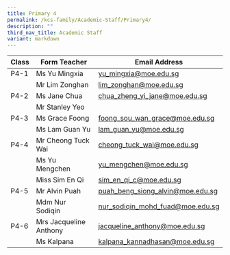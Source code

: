 ```yaml
---
title: Primary 4
permalink: /kcs-family/Academic-Staff/Primary4/
description: ""
third_nav_title: Academic Staff
variant: markdown
---
```

| Class | Form Teacher | Email Address |
| -------- | -------- | -------- |
| P4-1     | Ms Yu Mingxia     | yu_mingxia@moe.edu.sg     |
|      | Mr Lim Zonghan     | lim_zonghan@moe.edu.sg     |
| P4-2     | Ms Jane Chua     | chua_zheng_yi_jane@moe.edu.sg     |
|      | Mr Stanley Yeo     |      |
| P4-3     | Ms Grace Foong     | foong_sou_wan_grace@moe.edu.sg    |
|      | Ms Lam Guan Yu     | lam_guan_yu@moe.edu.sg     |
| P4-4     | Mr Cheong Tuck Wai     | cheong_tuck_wai@moe.edu.sg     |
|      | Ms Yu Mengchen     | yu_mengchen@moe.edu.sg     |
||Miss Sim En Qi|sim_en_qi_c@moe.edu.sg|
| P4-5     | Mr Alvin Puah     | puah_beng_siong_alvin@moe.edu.sg    |
|      | Mdm Nur Sodiqin     | nur_sodiqin_mohd_fuad@moe.edu.sg     |
| P4-6     | Mrs Jacqueline Anthony     | jacqueline_anthony@moe.edu.sg     |
|      | Ms Kalpana      | kalpana_kannadhasan@moe.edu.sg     |